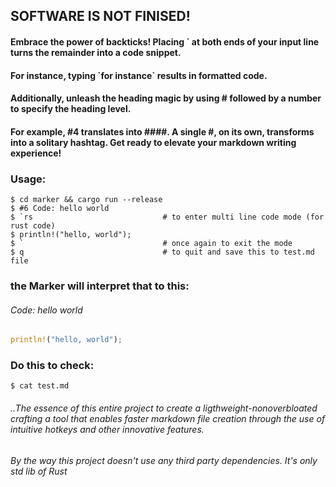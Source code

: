 ## SOFTWARE IS NOT FINISED!

#### Embrace the power of backticks! Placing \` at both ends of your input line turns the remainder into a code snippet. 
#### For instance, typing \`for instance\` results in formatted code. 
#### Additionally, unleash the heading magic by using \# followed by a number to specify the heading level.
#### For example, #4 translates into \#\#\#\#. A single \#, on its own, transforms into a solitary hashtag. Get ready to elevate your markdown writing experience!

### Usage:
```
$ cd marker && cargo run --release
$ #6 Code: hello world 
$ `rs                             # to enter multi line code mode (for rust code)
$ println!("hello, world");
$ `                               # once again to exit the mode
$ q                               # to quit and save this to test.md file
```

### the Marker will interpret that to this:
###### Code: hello world
```rs
println!("hello, world");
```

### Do this to check:
```shell
$ cat test.md
```

###### ..The essence of this entire project to create a ligthweight-nonoverbloated crafting a tool that enables faster markdown file creation through the use of intuitive hotkeys and other innovative features.
###### By the way this project doesn't use any third party dependencies. It's only std lib of Rust
